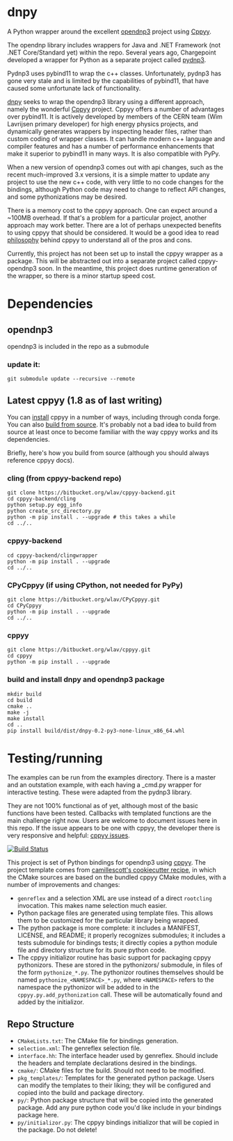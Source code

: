 # dnpy
A Python wrapper around the excellent [opendnp3](https://github.com/dnp3/opendnp3) project using [Cppyy](https://cppyy.readthedocs.io/en/latest/index.html).

The opendnp library includes wrappers for Java and .NET Framework (not .NET Core/Standard yet) within the repo.  Several years ago, Chargepoint developed a wrapper for Python as a separate project called [pydnp3](https://github.com/ChargePoint/pydnp3).

Pydnp3 uses pybind11 to wrap the c++ classes.  Unfortunately, pydnp3 has gone very stale and is limited by the capabilities of pybind11, that have caused some unfortunate lack of functionality.

[dnpy](https://github.com/txjmb/dnpy) seeks to wrap the opendnp3 library using a different approach, namely the wonderful [Cppyy](https://cppyy.readthedocs.io/en/latest/index.html) project.  Cppyy offers a number of advantages over pybind11.  It is actively developed by members of the CERN team (Wim Lavrijsen primary developer) for high energy physics projects, and dynamically generates wrappers by inspecting header files, rather than custom coding of wrapper classes.  It can handle modern c++ language and compiler features and has a number of performance enhancements that make it superior to pybind11 in many ways.  It is also compatible with PyPy.

When a new version of opendnp3 comes out with api changes, such as the recent much-improved 3.x versions, it is a simple matter to update any project to use the new c++ code, with very little to no code changes for the bindings, although Python code may need to change to reflect API changes, and some pythonizations may be desired.

There is a memory cost to the cppyy approach.  One can expect around a ~100MB overhead.  If that's a problem for a particular project, another approach may work better.  There are a lot of perhaps unexpected benefits to using cppyy that should be considered.  It would be a good idea to read [philosophy](https://cppyy.readthedocs.io/en/latest/philosophy.html) behind cppyy to understand all of the pros and cons.

Currently, this project has not been set up to install the cppyy wrapper as a package.  This will be abstracted out into a separate project called cppyy-opendnp3 soon.  In the meantime, this project does runtime generation of the wrapper, so there is a minor startup speed cost.

# Dependencies
## opendnp3
opendnp3 is included in the repo as a submodule
### update it:

```
git submodule update --recursive --remote
```

## Latest **cppyy** (1.8 as of last writing)
You can [install](https://cppyy.readthedocs.io/en/latest/installation.html) cppyy in a number of ways, including through conda forge.  You can also [build from source](https://cppyy.readthedocs.io/en/latest/repositories.html).  It's probably not a bad idea to build from source at least once to become familiar with the way cppyy works and its dependencies.

Briefly, here's how you build from source (although you should always reference cppyy docs).

### cling (from cppyy-backend repo)
```
git clone https://bitbucket.org/wlav/cppyy-backend.git
cd cppyy-backend/cling
python setup.py egg_info
python create_src_directory.py
python -m pip install . --upgrade # this takes a while
cd ../..
```

### cppyy-backend
```
cd cppyy-backend/clingwrapper
python -m pip install . --upgrade
cd ../..
```

### CPyCppyy (if using CPython, not needed for PyPy)
```
git clone https://bitbucket.org/wlav/CPyCppyy.git
cd CPyCppyy
python -m pip install . --upgrade
cd ../..
```

### cppyy
```
git clone https://bitbucket.org/wlav/cppyy.git
cd cppyy
python -m pip install . --upgrade
```

### build and install dnpy and opendnp3 package
```
mkdir build
cd build
cmake ..
make -j
make install
cd ..
pip install build/dist/dnpy-0.2-py3-none-linux_x86_64.whl
```

# Testing/running

The examples can be run from the examples directory.  There is a master and an outstation example, with each having a \_cmd.py wrapper for interactive testing.  These were adapted from the pydnp3 library.  

They are not 100% functional as of yet, although most of the basic functions have been tested.  Callbacks with templated functions are the main challenge right now.  Users are welcome to document issues here in this repo.  If the issue appears to be one with cppyy, the developer there is very responsive and helpful:  [cppyy issues](https://bitbucket.org/wlav/cppyy/issues?status=new&status=open).

[![Build Status](https://travis-ci.org/txjmb/cppyy_opendnp3.svg?branch=master)](https://travis-ci.org/txjmb/cppyy_opendnp3)

This project is set of Python bindings for opendnp3 using
[cppyy](https://bitbucket.org/wlav/cppyy/src/master/). The project template comes from [camillescott's cookiecutter recipe](https://github.com/camillescott/cookiecutter-cppyy-cmake), in which the CMake sources are based on the bundled cppyy CMake modules, with a number of improvements and changes:

- `genreflex` and a selection XML are use instead of a direct `rootcling` invocation. This makes
    name selection much easier.
- Python package files are generated using template files. This allows them to be customized for the
    particular library being wrapped.
- The python package is more complete: it includes a MANIFEST, LICENSE, and README; it properly
    recognizes submodules; it includes a tests submodule for bindings tests; it directly copies a
    python module file and directory structure for its pure python code.
- The cppyy initializor routine has basic support for packaging cppyy pythonizors. These are stored
    in the pythonizors/ submodule, in files of the form `pythonize_*.py`. The pythonizor routines
    themselves should be named `pythonize_<NAMESPACE>_*.py`, where `<NAMESPACE>` refers to the
    namespace the pythonizor will be added to in the `cppyy.py.add_pythonization` call. These will
    be automatically found and added by the initializor.

## Repo Structure

- `CMakeLists.txt`: The CMake file for bindings generation.
- `selection.xml`:  The genreflex selection file.
- `interface.hh`:   The interface header used by genreflex. Should include the headers and template
    declarations desired in the bindings.
- `cmake/`: CMake files for the build. Should not need to be modified.
- `pkg_templates/`: Templates for the generated python package. Users can modify the templates to
    their liking; they will be configured and copied into the build and package directory.
- `py/`: Python package structure that will be copied into the generated package. Add any pure
    python code you'd like include in your bindings package here.
- `py/initializor.py`: The cppyy bindings initializor that will be copied in the package. Do not
    delete!

